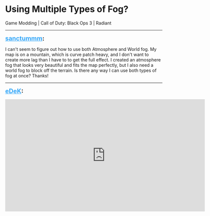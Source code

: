 # Using Multiple Types of Fog?
Game Modding | Call of Duty: Black Ops 3 | Radiant

---
<strong style="font-size: 1.4em;"><span style="text-decoration: underline;text-decoration-color: #34a7f9;"><span style="color:#34a7f9;">sanctummm</span></span>:</strong>

<p>I can&#39;t seem to figure out how to use both Atmosphere and World fog. My map is on a mountain, which is curve patch heavy, and I don&#39;t want to create more lag than I have to to get the full effect. I created an atmosphere fog that looks very beautiful and fits the map perfectly, but I also need a world fog to block off the terrain. Is there any way I can use both types of fog at once? Thanks!</p>

---
<strong style="font-size: 1.4em;"><span style="text-decoration: underline;text-decoration-color: #34a7f9;"><span style="color:#34a7f9;">eDeK</span></span>:</strong>

<p><iframe type="text/html" width="640" height="360" src="https://www.youtube.com/embed/EyIqeAufdFc" frameborder="0"></iframe></p>
